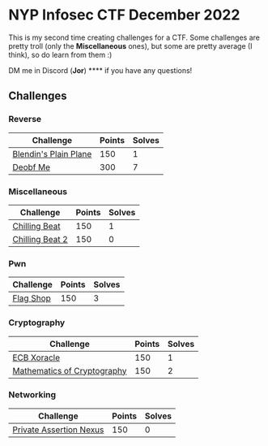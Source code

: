 # NYP Infosec CTF December 2022

This is my second time creating challenges for a CTF. Some challenges are pretty troll (only the **Miscellaneous** ones), but some are pretty average (I think), so do learn from them :)

DM me in Discord (**Jor**) **** if you have any questions!

## Challenges

### Reverse

| Challenge                                                | Points | Solves |
| -------------------------------------------------------- | ------ | ------ |
| [Blendin's Plain Plane](reverse/blendins-plain-plane.md) | 150    | 1      |
| [Deobf Me](reverse/deobf-me.md)                          | 300    | 7      |

### Miscellaneous

| Challenge                                           | Points | Solves |
| --------------------------------------------------- | ------ | ------ |
| [Chilling Beat](miscellaneous/chilling-beat.md)     | 150    | 1      |
| [Chilling Beat 2](miscellaneous/chilling-beat-2.md) | 150    | 0      |

### Pwn

| Challenge                     | Points | Solves |
| ----------------------------- | ------ | ------ |
| [Flag Shop](pwn/flag-shop.md) | 150    | 3      |

### Cryptography

| Challenge                                                                  | Points | Solves |
| -------------------------------------------------------------------------- | ------ | ------ |
| [ECB Xoracle](cryptography/ecb-xoracle.md)                                 | 150    | 1      |
| [Mathematics of Cryptography](cryptography/mathematics-of-cryptography.md) | 150    | 2      |

### Networking

| Challenge                                                        | Points | Solves |
| ---------------------------------------------------------------- | ------ | ------ |
| [Private Assertion Nexus](networking/private-assertion-nexus.md) | 150    | 0      |

